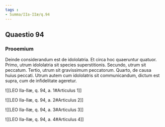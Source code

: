 ```yaml
---
tags : 
- Summa/IIa-IIæ/q.94
---
```


## Quaestio 94

### Prooemium

Deinde considerandum est de idololatria. Et circa hoc quaeruntur quatuor. Primo, utrum idololatria sit species superstitionis. Secundo, utrum sit peccatum. Tertio, utrum sit gravissimum peccatorum. Quarto, de causa huius peccati. Utrum autem cum idololatris sit communicandum, dictum est supra, cum de infidelitate ageretur.

![[LEO IIa-IIæ, q. 94, a. 1#Articulus 1]]

![[LEO IIa-IIæ, q. 94, a. 2#Articulus 2]]

![[LEO IIa-IIæ, q. 94, a. 3#Articulus 3]]

![[LEO IIa-IIæ, q. 94, a. 4#Articulus 4]]


